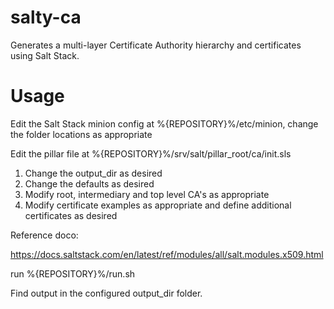 # salty-ca
Generates a multi-layer Certificate Authority hierarchy and certificates using Salt Stack.
# Usage
Edit the Salt Stack minion config at %{REPOSITORY}%/etc/minion, change the folder locations as appropriate

Edit the pillar file at %{REPOSITORY}%/srv/salt/pillar_root/ca/init.sls

1. Change the output_dir as desired
2. Change the defaults as desired
3. Modify root, intermediary and top level CA's as appropriate
4. Modify certificate examples as appropriate and define additional certificates as desired

Reference doco:

https://docs.saltstack.com/en/latest/ref/modules/all/salt.modules.x509.html

run %{REPOSITORY}%/run.sh

Find output in the configured output_dir folder.
